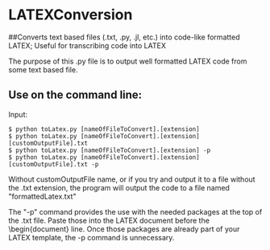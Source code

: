 # LATEXConversion
##Converts text based files (.txt, .py, .jl, etc.) into code-like formatted LATEX; Useful for transcribing code into LATEX

The purpose of this .py file is to output well formatted LATEX code from some text based file.


## Use on the command line:
Input:

    $ python toLatex.py [nameOfFileToConvert].[extension]
    $ python toLatex.py [nameOfFileToConvert].[extension] [customOutputFile].txt
    $ python toLatex.py [nameOfFileToConvert].[extension] -p
    $ python toLatex.py [nameOfFileToConvert].[extension] [customOutputFile].txt -p

Without customOutputFile name, or if you try and output it to a file without the .txt extension,
the program will output the code to a file named "formattedLatex.txt"

The "-p" command provides the use with the needed packages at the top of the .txt file. Paste
those into the LATEX document before the \begin{document} line. Once those packages are already
part of your LATEX template, the -p command is unnecessary.
